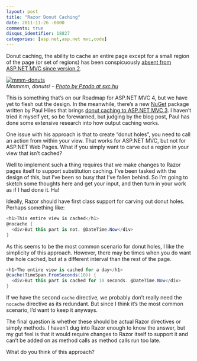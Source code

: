 ```yaml
---
layout: post
title: "Razor Donut Caching"
date: 2011-11-26 -0800
comments: true
disqus_identifier: 18827
categories: [asp.net,asp.net mvc,code]
---
```

Donut caching, the ability to cache an entire page except for a small
region of the page (or set of regions) has been conspicuously [absent
from ASP.NET MVC since version
2](http://haacked.com/archive/2008/11/05/donut-caching-in-asp.net-mvc.aspx "ASP.NET MVC Donut Caching").

[![mmm-donuts](http://haacked.com/images/haacked_com/Windows-Live-Writer/Donut-Caching-in-ASP.NET-MVC_A1EE/mmm-donuts_thumb.jpg "mmm-donuts")](http://haacked.com/images/haacked_com/Windows-Live-Writer/Donut-Caching-in-ASP.NET-MVC_A1EE/mmm-donuts_2.jpg)
\
*Mmmmm, donuts! – [Photo by Pzado at
sxc.hu](http://www.sxc.hu/photo/880587 "Donut")*

This is something that’s on our Roadmap for ASP.NET MVC 4, but we have
yet to flesh out the design. In the meanwhile, there’s a new
[NuGet](http://nuget.org/ "NuGet") package written by Paul Hiles that
brings [donut caching to ASP.NET MVC
3](http://www.devtrends.co.uk/blog/donut-output-caching-in-asp.net-mvc-3 "Donut Caching").
I haven’t tried it myself yet, so be forewarned, but judging by the blog
post, Paul has done some extensive research into how output caching
works.

One issue with his approach is that to create “donut holes”, you need to
call an action from within your view. That works for ASP.NET MVC, but
not for ASP.NET Web Pages. What if you simply want to carve out a region
in your view that isn’t cached?

Well to implement such a thing requires that we make changes to Razor
pages itself to support substitution caching. I’ve been tasked with the
design of this, but I’ve been so busy that I’ve fallen behind. So I’m
going to sketch some thoughts here and get your input, and then turn in
your work as if I had done it. Ha!

Ideally, Razor should have first class support for carving out donut
holes. Perhaps something like:

```csharp
<h1>This entire view is cached</h1>
@nocache {
  <div>But this part is not. @DateTime.Now</div>
}
```

As this seems to be the most common scenario for donut holes, I like the
simplicity of this approach. However, there may be times when you do
want the hole cached, but at a different interval than the rest of the
page.

```csharp
<h1>The entire view is cached for a day</h1>
@cache(TimeSpan.FromSeconds(10)) {
  <div>But this part is cached for 10 seconds. @DateTime.Now</div>
}
```

If we have the second `cache` directive, we probably don’t really need
the `nocache` directive as its redundant. But since I think it’s the
most common scenario, I’d want to keep it anyways.

The final question is whether these should be actual Razor directives or
simply methods. I haven’t dug into Razor enough to know the answer, but
my gut feel is that it would require changes to Razor itself to support
it and can’t be added on as method calls as method calls run too late.

What do you think of this approach?

